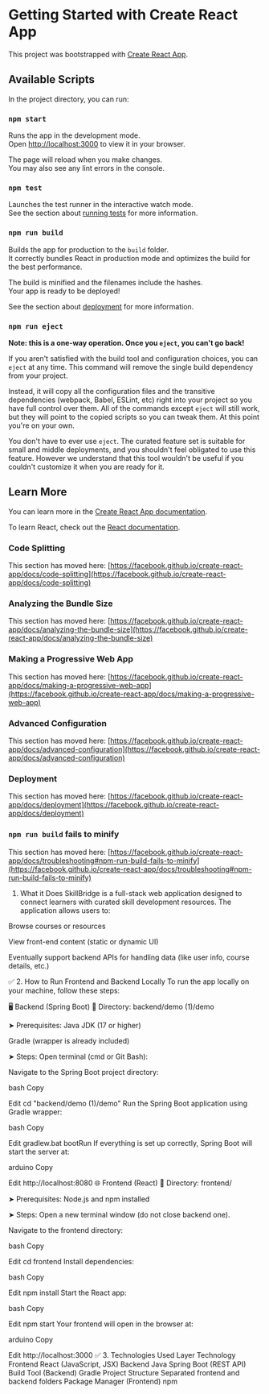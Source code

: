 # Getting Started with Create React App

This project was bootstrapped with [Create React App](https://github.com/facebook/create-react-app).

## Available Scripts

In the project directory, you can run:

### `npm start`

Runs the app in the development mode.\
Open [http://localhost:3000](http://localhost:3000) to view it in your browser.

The page will reload when you make changes.\
You may also see any lint errors in the console.

### `npm test`

Launches the test runner in the interactive watch mode.\
See the section about [running tests](https://facebook.github.io/create-react-app/docs/running-tests) for more information.

### `npm run build`

Builds the app for production to the `build` folder.\
It correctly bundles React in production mode and optimizes the build for the best performance.

The build is minified and the filenames include the hashes.\
Your app is ready to be deployed!

See the section about [deployment](https://facebook.github.io/create-react-app/docs/deployment) for more information.

### `npm run eject`

**Note: this is a one-way operation. Once you `eject`, you can't go back!**

If you aren't satisfied with the build tool and configuration choices, you can `eject` at any time. This command will remove the single build dependency from your project.

Instead, it will copy all the configuration files and the transitive dependencies (webpack, Babel, ESLint, etc) right into your project so you have full control over them. All of the commands except `eject` will still work, but they will point to the copied scripts so you can tweak them. At this point you're on your own.

You don't have to ever use `eject`. The curated feature set is suitable for small and middle deployments, and you shouldn't feel obligated to use this feature. However we understand that this tool wouldn't be useful if you couldn't customize it when you are ready for it.

## Learn More

You can learn more in the [Create React App documentation](https://facebook.github.io/create-react-app/docs/getting-started).

To learn React, check out the [React documentation](https://reactjs.org/).

### Code Splitting

This section has moved here: [https://facebook.github.io/create-react-app/docs/code-splitting](https://facebook.github.io/create-react-app/docs/code-splitting)

### Analyzing the Bundle Size

This section has moved here: [https://facebook.github.io/create-react-app/docs/analyzing-the-bundle-size](https://facebook.github.io/create-react-app/docs/analyzing-the-bundle-size)

### Making a Progressive Web App

This section has moved here: [https://facebook.github.io/create-react-app/docs/making-a-progressive-web-app](https://facebook.github.io/create-react-app/docs/making-a-progressive-web-app)

### Advanced Configuration

This section has moved here: [https://facebook.github.io/create-react-app/docs/advanced-configuration](https://facebook.github.io/create-react-app/docs/advanced-configuration)

### Deployment

This section has moved here: [https://facebook.github.io/create-react-app/docs/deployment](https://facebook.github.io/create-react-app/docs/deployment)

### `npm run build` fails to minify

This section has moved here: [https://facebook.github.io/create-react-app/docs/troubleshooting#npm-run-build-fails-to-minify](https://facebook.github.io/create-react-app/docs/troubleshooting#npm-run-build-fails-to-minify)


 1. What it Does
SkillBridge is a full-stack web application designed to connect learners with curated skill development resources. The application allows users to:

Browse courses or resources

View front-end content (static or dynamic UI)

Eventually support backend APIs for handling data (like user info, course details, etc.)

✅ 2. How to Run Frontend and Backend Locally
To run the app locally on your machine, follow these steps:

🖥 Backend (Spring Boot)
📁 Directory: backend/demo (1)/demo

➤ Prerequisites:
Java JDK (17 or higher)

Gradle (wrapper is already included)

➤ Steps:
Open terminal (cmd or Git Bash):

Navigate to the Spring Boot project directory:

bash
Copy

Edit
cd "backend/demo (1)/demo"
Run the Spring Boot application using Gradle wrapper:

bash
Copy

Edit
gradlew.bat bootRun
If everything is set up correctly, Spring Boot will start the server at:

arduino
Copy

Edit
http://localhost:8080
🌐 Frontend (React)
📁 Directory: frontend/

➤ Prerequisites:
Node.js and npm installed

➤ Steps:
Open a new terminal window (do not close backend one).

Navigate to the frontend directory:

bash
Copy

Edit
cd frontend
Install dependencies:

bash
Copy

Edit
npm install
Start the React app:

bash
Copy

Edit
npm start
Your frontend will open in the browser at:

arduino
Copy

Edit
http://localhost:3000
✅ 3. Technologies Used
Layer	Technology
Frontend	React (JavaScript, JSX)
Backend	Java Spring Boot (REST API)
Build Tool (Backend)	Gradle
Project Structure	Separated frontend and backend folders
Package Manager (Frontend)	npm
